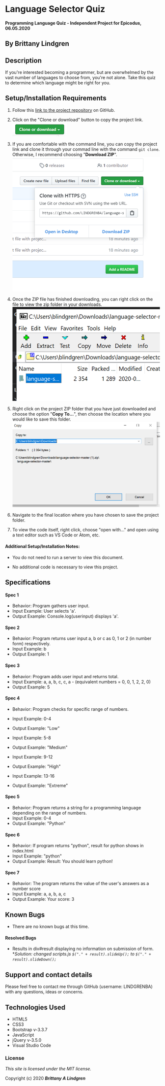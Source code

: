 # Language Selector Quiz

#### Programming Language Quiz - Independent Project for Epicodus, 06.05.2020

## By Brittany Lindgren

## Description

If you're interested becoming a programmer, but are overwhelmed by the vast number of languages to choose from, you're not alone. Take this quiz to determine which language might be right for you.  

## Setup/Installation Requirements

1. Follow this [link to the project repository](https://github.com/LINDGRENBA/language-selector) on GitHub.

2. Click on the "Clone or download" button to copy the project link.
![Image of GitHub Clone or download button](img/clone-download-button.PNG) 

3. If you are comfortable with the command line, you can copy the project link and clone it through your commad line with the command `git clone`. Otherwise, I recommend choosing "**Download ZIP**". 
![Download ZIP option on GitHub](img/download-zip.PNG)

4. Once the ZIP file has finished downloading, you can right click on the file to view the zip folder in your downloads. 
![ZIP folder in downloads](img/zip-folder.PNG)

5. Right click on the project ZIP folder that you have just downloaded and choose the option "**Copy To...**", then choose the location where you would like to save this folder. 
![Saving ZIP to new location with 'Copy To'](img/copy-to.PNG)

6. Navigate to the final location where you have chosen to save the project folder.

7. To view the code itself, right click, choose "open with..." and open using a text editor such as VS Code or Atom, etc.

#### Additional Setup/Installation Notes:

* You do not need to run a server to view this document.

* No additional code is necessary to view this project.   

## Specifications

#### Spec 1
* Behavior: Program gathers user input.
* Input Example: User selects 'a'.
* Output Example: Console.log(userinput) displays 'a'.

#### Spec 2
* Behavior: Program returns user input a, b or c as 0, 1 or 2 (in number form) respectively.
* Input Example: b
* Output Example: 1

#### Spec 3
* Behavior: Program adds user input and returns total.
* Input Example: a, a, b, c, c, a - (equivalent numbers = 0, 0, 1, 2, 2, 0)
* Output Example: 5

#### Spec 4
* Behavior: Program checks for specific range of numbers.
* Input Example: 0-4
* Output Example: "Low"

* Input Example: 5-8
* Output Example: "Medium"

* Input Example: 9-12
* Output Example: "High"

* Input Example: 13-16
* Output Example: "Extreme"

#### Spec 5
* Behavior: Program returns a string for a programming language depending on the range of numbers.
* Input Example: 0-4
* Output Example: "Python"

#### Spec 6
* Behavior: If program returns "python", result for python shows in index.html
* Input Example: "python"
* Output Example: Result: You should learn python!

#### Spec 7
* Behavior: The program returns the value of the user's answers as a number score
* Input Example: a, a, b, a, c
* Output Example: Your score: 3


## Known Bugs

* There are no known bugs at this time.
#### Resolved Bugs
* Results in div#result displaying no information on submission of form.  
 *_Solution: changed scripts.js `$("." + result).slideUp();` to `$("." + result).slideDown();`_

## Support and contact details

Please feel free to contact me through GitHub (username: LINDGRENBA) with any questions, ideas or concerns.  

## Technologies Used

* HTML5
* CSS3
* Bootstrap v-3.3.7
* JavaScript
* jQuery v-3.5.0
* Visual Studio Code  

### License

*This site is licensed under the MIT license.*

Copyright (c) 2020 **_Brittany A Lindgren_**